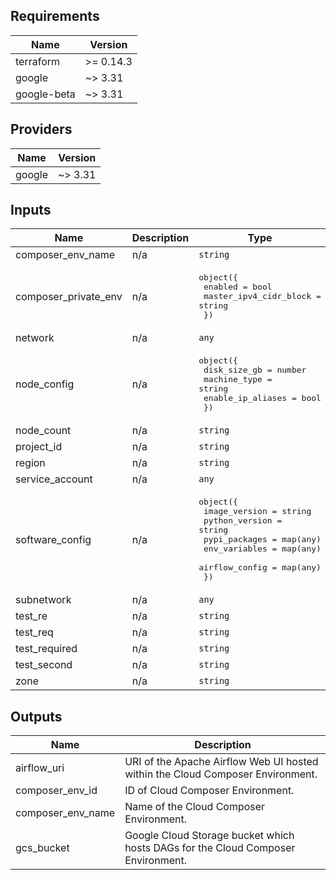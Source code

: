 <!-- BEGINNING OF PRE-COMMIT-TERRAFORM DOCS HOOK -->
## Requirements

| Name | Version |
|------|---------|
| terraform | >= 0.14.3 |
| google | ~> 3.31 |
| google-beta | ~> 3.31 |

## Providers

| Name | Version |
|------|---------|
| google | ~> 3.31 |

## Inputs

| Name | Description | Type | Default | Required |
|------|-------------|------|---------|:--------:|
| composer\_env\_name | n/a | `string` | n/a | yes |
| composer\_private\_env | n/a | <pre>object({<br>    enabled                = bool<br>    master_ipv4_cidr_block = string<br>  })</pre> | n/a | yes |
| network | n/a | `any` | n/a | yes |
| node\_config | n/a | <pre>object({<br>    disk_size_gb      = number<br>    machine_type      = string<br>    enable_ip_aliases = bool<br>  })</pre> | n/a | yes |
| node\_count | n/a | `string` | n/a | yes |
| project\_id | n/a | `string` | n/a | yes |
| region | n/a | `string` | n/a | yes |
| service\_account | n/a | `any` | n/a | yes |
| software\_config | n/a | <pre>object({<br>    image_version  = string<br>    python_version = string<br>    pypi_packages  = map(any)<br>    env_variables  = map(any)<br>    airflow_config = map(any)<br>  })</pre> | n/a | yes |
| subnetwork | n/a | `any` | n/a | yes |
| test\_re | n/a | `string` | n/a | yes |
| test\_req | n/a | `string` | n/a | yes |
| test\_required | n/a | `string` | n/a | yes |
| test\_second | n/a | `string` | n/a | yes |
| zone | n/a | `string` | n/a | yes |

## Outputs

| Name | Description |
|------|-------------|
| airflow\_uri | URI of the Apache Airflow Web UI hosted within the Cloud Composer Environment. |
| composer\_env\_id | ID of Cloud Composer Environment. |
| composer\_env\_name | Name of the Cloud Composer Environment. |
| gcs\_bucket | Google Cloud Storage bucket which hosts DAGs for the Cloud Composer Environment. |

<!-- END OF PRE-COMMIT-TERRAFORM DOCS HOOK -->
